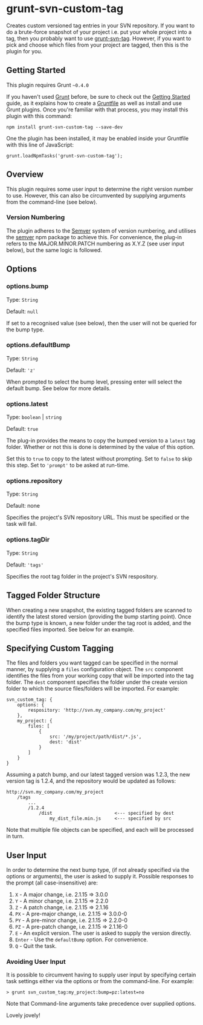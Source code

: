 # grunt-svn-custom-tag

Creates custom versioned tag entries in your SVN repository. If you want to do a brute-force snapshot of your project i.e. put your whole project into a tag, then you probably want to use [grunt-svn-tag](https://www.npmjs.com/package/grunt-svn-tag). However, if you want to pick and choose which files from your project are tagged, then this is the plugin for you.

## Getting Started
This plugin requires Grunt `~0.4.0`

If you haven't used [Grunt](http://gruntjs.com/) before, be sure to check out the [Getting Started](http://gruntjs.com/getting-started) guide, as it explains how to create a [Gruntfile](http://gruntjs.com/sample-gruntfile) as well as install and use Grunt plugins. Once you're familiar with that process, you may install this plugin with this command:

	npm install grunt-svn-custom-tag --save-dev

One the plugin has been installed, it may be enabled inside your Gruntfile with this line of JavaScript:

	grunt.loadNpmTasks('grunt-svn-custom-tag');

## Overview

This plugin requires some user input to determine the right version number to use. However, this can also be circumvented by supplying arguments from the command-line (see below).

### Version Numbering

The plugin adheres to the [Semver](http://semver.org/) system of version numbering, and utilises the [semver](https://docs.npmjs.com/misc/semver) npm package to achieve this. For convenience, the plug-in refers to the MAJOR.MINOR.PATCH numbering as X.Y.Z (see user input below), but the same logic is followed.

## Options

### options.bump

Type: `String`

Default: `null`

If set to a recognised value (see below), then the user will not be queried for the bump type.

### options.defaultBump

Type: `String`

Default: `'z'`

When prompted to select the bump level, pressing enter will select the default bump. See below for more details.

### options.latest

Type: `boolean` | `string`

Default: `true`

The plug-in provides the means to copy the bumped version to a `latest` tag folder. Whether or not this is done is determined by the value of this option.

Set this to `true` to copy to the latest without prompting. Set to `false` to skip this step. Set to `'prompt'` to be asked at run-time.

### options.repository

Type: `String`

Default: none

Specifies the project's SVN repository URL. This must be specified or the task will fail.

### options.tagDir

Type: `String`

Default: `'tags'`

Specifies the root tag folder in the project's SVN respository.

## Tagged Folder Structure

When creating a new snapshot, the existing tagged folders are scanned to identify the latest stored version (providing the bump starting point). Once the bump type is known, a new folder under the tag root is added, and the specified files imported. See below for an example.

## Specifying Custom Tagging

The files and folders you want tagged can be specified in the normal manner, by supplying a `files` configuration object. The `src` component identifies the files from your working copy that will be imported into the tag folder. The `dest` component specifies the folder under the create version folder to which the source files/folders will be imported. For example:

	svn_custom_tag: {
		options: {
			respository: 'http://svn.my_company.com/my_project'
		},
		my_project: {
			files: [
				{
					src: '/my/project/path/dist/*.js',
					dest: 'dist'
				}
			]
		}
	}

Assuming a patch bump, and our latest tagged version was 1.2.3, the new version tag is 1.2.4, and the repository would be updated as follows:

	http://svn.my_company.com/my_project
		/tags
			...
			/1.2.4
				/dist						<--- specified by dest
					my_dist_file.min.js		<--- specified by src

Note that multiple file objects can be specified, and each will be processed in turn.

## User Input

In order to determine the next bump type, (if not already specified via the options or arguments), the user is asked to supply it. Possible responses to the prompt (all case-insensitive) are:

1. `X` - A major change, i.e. 2.1.15 => 3.0.0
2. `Y` - A minor change, i.e. 2.1.15 => 2.2.0
3. `Z` - A patch change, i.e. 2.1.15 => 2.1.16
4. `PX` - A pre-major change, i.e. 2.1.15 => 3.0.0-0
5. `PY` - A pre-minor change, i.e. 2.1.15 => 2.2.0-0
6. `PZ` - A pre-patch change, i.e. 2.1.15 => 2.1.16-0
7. `E` - An explicit version. The user is asked to supply the version directly.
8. `Enter` - Use the `defaultBump` option. For convenience.
9. `Q` - Quit the task.

### Avoiding User Input

It is possible to circumvent having to supply user input by specifying certain task settings either via the options or from the command-line. For example:

	> grunt svn_custom_tag:my_project:bump=pz:latest=no

Note that Command-line arguments take precedence over supplied options.

Lovely jovely!
